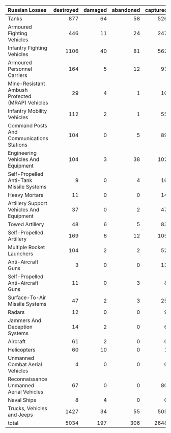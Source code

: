 | Russian Losses                                   |   destroyed |   damaged |   abandoned |   captured |   total |
|:-------------------------------------------------|------------:|----------:|------------:|-----------:|--------:|
| Tanks                                            |         877 |        64 |          58 |        526 |    1525 |
| Armoured Fighting Vehicles                       |         446 |        11 |          24 |        247 |     728 |
| Infantry Fighting Vehicles                       |        1106 |        40 |          81 |        562 |    1789 |
| Armoured Personnel Carriers                      |         164 |         5 |          12 |         93 |     274 |
| Mine-Resistant Ambush Protected  (MRAP) Vehicles |          29 |         4 |           1 |         10 |      44 |
| Infantry Mobility Vehicles                       |         112 |         2 |           1 |         55 |     170 |
| Command Posts And Communications Stations        |         104 |         0 |           5 |         89 |     198 |
| Engineering Vehicles And Equipment               |         104 |         3 |          38 |        102 |     247 |
| Self-Propelled Anti-Tank Missile Systems         |           9 |         0 |           4 |         16 |      29 |
| Heavy Mortars                                    |          11 |         0 |           0 |         14 |      25 |
| Artillery Support Vehicles And Equipment         |          37 |         0 |           2 |         47 |      86 |
| Towed Artillery                                  |          48 |         6 |           5 |         83 |     142 |
| Self-Propelled Artillery                         |         169 |         6 |          12 |        105 |     292 |
| Multiple Rocket Launchers                        |         104 |         2 |           2 |         52 |     160 |
| Anti-Aircraft Guns                               |           3 |         0 |           0 |         13 |      16 |
| Self-Propelled Anti-Aircraft Guns                |          11 |         0 |           3 |          8 |      22 |
| Surface-To-Air Missile Systems                   |          47 |         2 |           3 |         25 |      77 |
| Radars                                           |          12 |         0 |           0 |          9 |      21 |
| Jammers And Deception Systems                    |          14 |         2 |           0 |          6 |      22 |
| Aircraft                                         |          61 |         2 |           0 |          0 |      63 |
| Helicopters                                      |          60 |        10 |           0 |          1 |      71 |
| Unmanned Combat Aerial Vehicles                  |           4 |         0 |           0 |          0 |       4 |
| Reconnaissance Unmanned Aerial Vehicles          |          67 |         0 |           0 |         80 |     147 |
| Naval Ships                                      |           8 |         4 |           0 |          0 |      12 |
| Trucks, Vehicles and Jeeps                       |        1427 |        34 |          55 |        505 |    2021 |
| total                                            |        5034 |       197 |         306 |       2648 |    8185 |